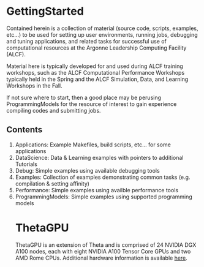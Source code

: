 # GettingStarted

Contained herein is a collection of material (source code, scripts, examples, etc...) to be used for setting up user environments, running jobs, debugging and tuning applications, and related tasks for successful use of computational resources at the Argonne Leadership Computing Facility (ALCF).

Material here is typically developed for and used during ALCF training workshops, such as the ALCF Computational Performance Workshops typically held in the Spring and the ALCF Simulation, Data, and Learning Workshops in the Fall.

If not sure where to start, then a good place may be perusing ProgrammingModels for the resource of interest to gain experience compiling codes and submitting jobs.

## Contents

<ol>
<li> Applications: Example Makefiles, build scripts, etc... for some applications
<li> DataScience: Data & Learning examples with pointers to additional Tutorials
<li> Debug: Simple examples using available debugging tools
<li> Examples: Collection of examples demonstrating common tasks (e.g. compilation & setting affinity)
<li> Performance: Simple examples using availble performance tools
<li> ProgrammingModels: Simple examples using supported programming models

# ThetaGPU

ThetaGPU is an extension of Theta and is comprised of 24 NVIDIA DGX A100 nodes, each with eight NVIDIA A100 Tensor Core GPUs and two AMD Rome CPUs. Additional hardware information is available [here][1]. 

[1]: https://www.alcf.anl.gov/support-center/theta/theta-thetagpu-overview#theta-gpu
